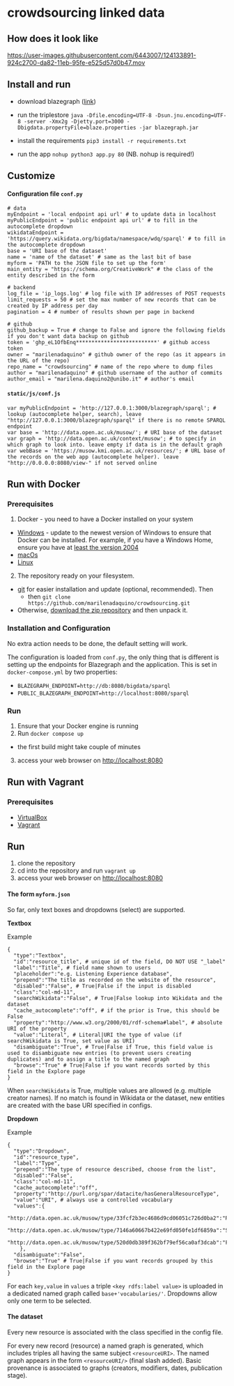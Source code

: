 # crowdsourcing linked data

## How does it look like

https://user-images.githubusercontent.com/6443007/124133891-924c2700-da82-11eb-95fe-e525d57d0b47.mov


## Install and run

 * download blazegraph ([link](https://github.com/blazegraph/database/releases/tag/BLAZEGRAPH_2_1_6_RC))

 * run the triplestore `java -Dfile.encoding=UTF-8 -Dsun.jnu.encoding=UTF-8 -server -Xmx2g -Djetty.port=3000 -Dbigdata.propertyFile=blaze.properties -jar blazegraph.jar`

 * install the requirements `pip3 install -r requirements.txt`

 * run the app `nohup python3 app.py 80` (NB. nohup is required!)

## Customize

#### Configuration file `conf.py`

```
# data
myEndpoint = 'local endpoint api url' # to update data in localhost
myPublicEndpoint = 'public endpoint api url' # to fill in the autocomplete dropdown
wikidataEndpoint = 'https://query.wikidata.org/bigdata/namespace/wdq/sparql' # to fill in the autocomplete dropdown
base = 'URI base of the dataset'
name = 'name of the dataset' # same as the last bit of base
myform = 'PATH to the JSON file to set up the form'
main_entity = "https://schema.org/CreativeWork" # the class of the entity described in the form

# backend
log_file = 'ip_logs.log' # log file with IP addresses of POST requests
limit_requests = 50 # set the max number of new records that can be created by IP address per day
pagination = 4 # number of results shown per page in backend

# github
github_backup = True # change to False and ignore the following fields if you don't want data backup on github
token = 'ghp_eL1OfbEnq**************************' # github access token
owner = "marilenadaquino" # github owner of the repo (as it appears in the URL of the repo)
repo_name = "crowdsourcing" # name of the repo where to dump files
author = "marilenadaquino" # github username of the author of commits
author_email = "marilena.daquino2@unibo.it" # author's email
```

#### `static/js/conf.js`

```
var myPublicEndpoint = 'http://127.0.0.1:3000/blazegraph/sparql'; # lookup (autocomplete helper, search), leave "http://127.0.0.1:3000/blazegraph/sparql" if there is no remote SPARQL endpoint
var base = 'http://data.open.ac.uk/musow/'; # URI base of the dataset
var graph = 'http://data.open.ac.uk/context/musow'; # to specify in which graph to look into. leave empty if data is in the default graph
var webBase = 'https://musow.kmi.open.ac.uk/resources/'; # URL base of the records on the web app (autocomplete helper). leave "http://0.0.0.0:8080/view-" if not served online

```

## Run with Docker
### Prerequisites
1. Docker - you need to have a Docker installed on your system
  - [Windows](https://docs.docker.com/desktop/windows/install/) - update to the newest version of Windows to ensure that Docker can be installed. For example, if you have a Windows Home, ensure you have at [least the version 2004](https://golb.hplar.ch/2020/05/docker-windows-home-2004.html) 
  - [macOs](https://docs.docker.com/desktop/mac/install/)
  - [Linux](https://docs.docker.com/engine/install/)
2. The repository ready on your filesystem. 
- [git](https://git-scm.com/downloads) for easier installation and update (optional, recommended). Then
  - then ```git clone https://github.com/marilenadaquino/crowdsourcing.git``` 
- Otherwise, [download the zip repository](https://github.com/marilenadaquino/crowdsourcing/archive/refs/heads/main.zip) and then unpack it.

### Installation and Configuration
No extra action needs to be done, the default setting will work.

The configuration is loaded from `conf.py`, the only thing that is different is setting up the endpoints for Blazegraph and the application. This is set in `docker-compose.yml` by two properties:
- ```BLAZEGRAPH_ENDPOINT=http://db:8080/bigdata/sparql```
- ```PUBLIC_BLAZEGRAPH_ENDPOINT=http://localhost:8080/sparql```

### Run
1. Ensure that your Docker engine is running
2. Run ```docker compose up```
  - the first build might take couple of minutes
3. access your web browser on [http://localhost:8080](http://localhost:8080)


## Run with Vagrant

### Prerequisites
- [VirtualBox](https://www.virtualbox.org/wiki/Downloads)
- [Vagrant](https://www.vagrantup.com/downloads.html)

## Run
1. clone the repository
2. cd into the repository and run ```vagrant up```
3. access your web browser on [http://localhost:8080](http://localhost:8080)

#### The form `myform.json`

So far, only text boxes and dropdowns (select) are supported.  

**Textbox**

Example

```
{
  "type":"Textbox",
  "id":"resource_title", # unique id of the field, DO NOT USE "_label"
  "label":"Title", # field name shown to users
  "placeholder":"e.g. Listening Experience database",
  "prepend":"The title as recorded on the website of the resource",
  "disabled":"False", # True|False if the input is disabled
  "class":"col-md-11",
  "searchWikidata":"False", # True|False lookup into Wikidata and the dataset
  "cache_autocomplete":"off", # if the prior is True, this should be False
  "property":"http://www.w3.org/2000/01/rdf-schema#label", # absolute URI of the property
  "value":"Literal", # Literal|URI the type of value (if searchWikidata is True, set value as URI)
  "disambiguate":"True", # True|False if True, this field value is used to disambiguate new entries (to prevent users creating duplicates) and to assign a title to the named graph
  "browse":"True" # True|False if you want records sorted by this field in the Explore page
}
```

When `searchWikidata` is True, multiple values are allowed (e.g. multiple creator names). If no match is found in Wikidata or the dataset, new entities are created with the base URI specified in configs.

**Dropdown**

Example

```
{
  "type":"Dropdown",
  "id":"resource_type",
  "label":"Type",
  "prepend":"The type of resource described, choose from the list",
  "disabled":"False",
  "class":"col-md-11",
  "cache_autocomplete":"off",
  "property":"http://purl.org/spar/datacite/hasGeneralResourceType",
  "value":"URI", # always use a controlled vocabulary
  "values":{
      "http://data.open.ac.uk/musow/type/33fcf2b3ec4686d9cd06051c726d0ba2":"Repository",
      "http://data.open.ac.uk/musow/type/7146a60667b422e69fd050fe1df6859a":"Schema",
      "http://data.open.ac.uk/musow/type/520d0db389f362bf79ef56ca0af3dcab":"Format"
    },
  "disambiguate":"False",
  "browse":"True" # True|False if you want records grouped by this field in the Explore page
}
```

For each `key,value` in `values` a triple `<key rdfs:label value>` is uploaded in a dedicated named graph called `base+'vocabularies/'`. Dropdowns allow only one term to be selected.

#### The dataset

Every new resource is associated with the class specified in the config file.

For every new record (resource) a named graph is generated, which includes triples all having the same subject `<resourceURI>`. The named graph appears in the form `<resourceURI/>` (final slash added). Basic provenance is associated to graphs (creators, modifiers, dates, publication stage).
